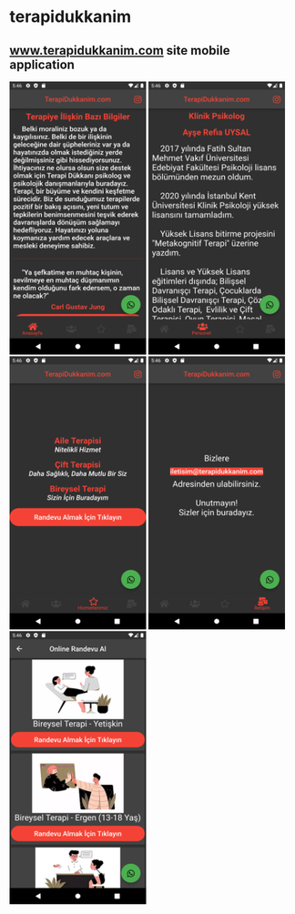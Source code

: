 # terapidukkanim

## www.terapidukkanim.com site mobile application 

<p>
 <img src="https://github.com/yakupbilgen/terapidukkanimNewVersion/blob/master/assets/images/store/1.png" alt="News app ui" height="480" width="240"/>
 <img src="https://github.com/yakupbilgen/terapidukkanimNewVersion/blob/master/assets/images/store/2.png" alt="News app ui" height="480" width="240"/>
 <img src="https://github.com/yakupbilgen/terapidukkanimNewVersion/blob/master/assets/images/store/3.png" alt="News app ui" height="480" width="240"/>
 <img src="https://github.com/yakupbilgen/terapidukkanimNewVersion/blob/master/assets/images/store/4.png" alt="News app ui" height="480" width="240"/>
 <img src="https://github.com/yakupbilgen/terapidukkanimNewVersion/blob/master/assets/images/store/5.png" alt="News app ui" height="480" width="240"/>
</p>
